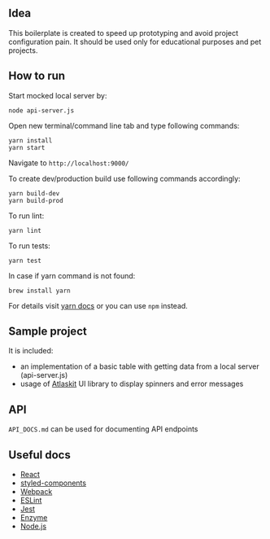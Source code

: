 ## Idea
This boilerplate is created to speed up prototyping and avoid project configuration pain. It should be used only
 for educational purposes and pet projects.
 
## How to run
Start mocked local server by:
```
node api-server.js
```

Open new terminal/command line tab and type following commands:
```
yarn install
yarn start
```
Navigate to `http://localhost:9000/`

To create dev/production build use following commands accordingly: 
```
yarn build-dev
yarn build-prod
```

To run lint:
```
yarn lint
```

To run tests:
```
yarn test
```

In case if yarn command is not found:
```
brew install yarn
```

For details visit [yarn docs](https://yarnpkg.com/en/docs/install#mac-stable) or you can use `npm` instead.


## Sample project
It is included: 
- an implementation of a basic table with getting data from a local server (api-server.js)
- usage of [Atlaskit](https://atlaskit.atlassian.com/packages) UI library to display spinners and error messages

## API
`API_DOCS.md` can be used for documenting API endpoints 

## Useful docs
- [React](https://reactjs.org/)
- [styled-components](https://www.styled-components.com/)
- [Webpack](https://webpack.js.org/)
- [ESLint](https://eslint.org/)
- [Jest](https://jestjs.io/)
- [Enzyme](https://airbnb.io/enzyme/)
- [Node.js](https://nodejs.org/en/)

